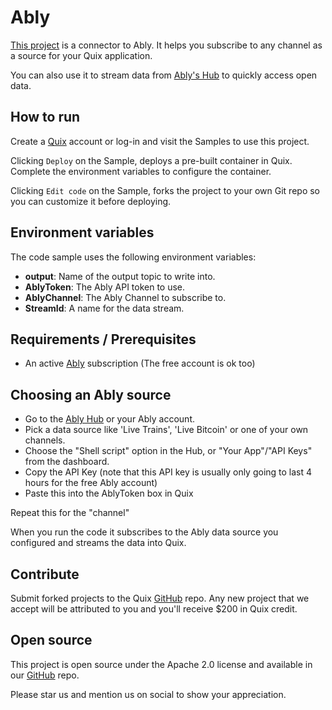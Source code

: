 # Ably

[This project](https://github.com/quixio/quix-samples/tree/main/csharp/sources/ably-hub) is a connector to Ably. It helps you subscribe to any channel as a source for your Quix application.

You can also use it to stream data from [Ably's Hub](https://ably.com/hub) to quickly access open data.

## How to run

Create a [Quix](https://portal.platform.quix.ai/self-sign-up?xlink=github) account or log-in and visit the Samples to use this project.

Clicking `Deploy` on the Sample, deploys a pre-built container in Quix. Complete the environment variables to configure the container.

Clicking `Edit code` on the Sample, forks the project to your own Git repo so you can customize it before deploying.

## Environment variables

The code sample uses the following environment variables:

- **output**: Name of the output topic to write into.
- **AblyToken**: The Ably API token to use.
- **AblyChannel**: The Ably Channel to subscribe to.
- **StreamId**: A name for the data stream.

## Requirements / Prerequisites
 - An active [Ably](https://ably.com/) subscription (The free account is ok too)

## Choosing an Ably source

 - Go to the [Ably Hub](https://ably.com/hub) or your Ably account.
 - Pick a data source like 'Live Trains', 'Live Bitcoin' or one of your own channels.
 - Choose the "Shell script" option in the Hub, or "Your App"/"API Keys" from the dashboard.
 - Copy the API Key (note that this API key is usually only going to last 4 hours for the free Ably account)
 - Paste this into the AblyToken box in Quix

Repeat this for the "channel"

When you run the code it subscribes to the Ably data source you configured and streams the data into Quix.

## Contribute

Submit forked projects to the Quix [GitHub](https://github.com/quixio/quix-samples) repo. Any new project that we accept will be attributed to you and you'll receive $200 in Quix credit.

## Open source

This project is open source under the Apache 2.0 license and available in our [GitHub](https://github.com/quixio/quix-samples) repo.

Please star us and mention us on social to show your appreciation.

